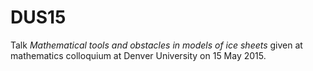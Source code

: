 DUS15
=====

Talk _Mathematical tools and obstacles in models of ice sheets_ given at mathematics colloquium at Denver University on 15 May 2015.

